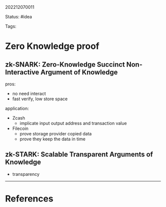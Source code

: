 202212070011

Status: #idea

Tags:

# Zero Knowledge proof

## zk-SNARK: Zero-Knowledge Succinct Non-Interactive Argument of Knowledge

pros:
- no need interact
- fast verify, low store space

application:
- Zcash
	- implicate input output address and transaction value  
- Filecoin
	- prove storage provider copied data
	- prove they keep the data in time

## zk-STARK: Scalable Transparent Arguments of Knowledge

- transparency

---
# References